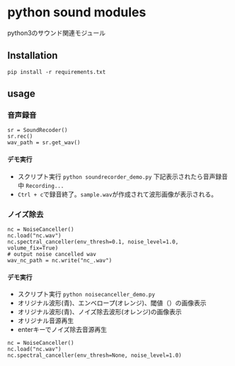 # python sound modules

python3のサウンド関連モジュール

## Installation

```
pip install -r requirements.txt
```

## usage

### 音声録音

```
sr = SoundRecoder()
sr.rec()
wav_path = sr.get_wav()
```

#### デモ実行

* スクリプト実行
`python soundrecorder_demo.py`
下記表示されたら音声録音中
`Recording...`
* `Ctrl + c`で録音終了。`sample.wav`が作成されて波形画像が表示される。

### ノイズ除去

```
nc = NoiseCanceller()
nc.load("nc.wav")
nc.spectral_canceller(env_thresh=0.1, noise_level=1.0, volume_fix=True)
# output noise cancelled wav
wav_nc_path = nc.write("nc_.wav")
```

#### デモ実行

* スクリプト実行
`python noisecanceller_demo.py`
* オリジナル波形(青)、エンベロープ(オレンジ)、閾値（）の画像表示
* オリジナル波形(青)、ノイズ除去波形(オレンジ)の画像表示
* オリジナル音源再生
* enterキーでノイズ除去音源再生
```
nc = NoiseCanceller()
nc.load("nc.wav")
nc.spectral_canceller(env_thresh=None, noise_level=1.0)
```
